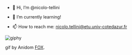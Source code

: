 - 👋 Hi, I’m @nicolo-tellini

- 🌱 I’m currently learning!

- 📫 How to reach me: nicolo.tellini@etu.univ-cotedazur.fr

<p align="center">
  
![giphy](https://user-images.githubusercontent.com/69108704/206118445-044f326f-68f8-4a0d-9835-abffc9c36e94.gif)
  
</p>

gif by Anidom [FOX](https://giphy.com/anidom/).
